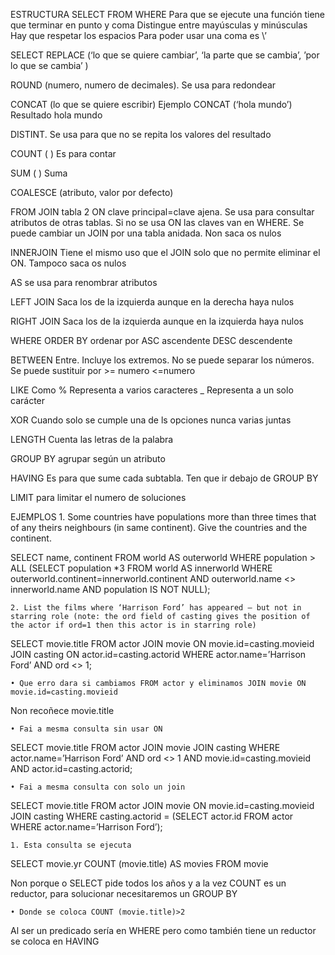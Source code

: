ESTRUCTURA
SELECT
FROM
WHERE
Para que se ejecute una función tiene que terminar en punto y coma
Distingue entre mayúsculas y minúsculas
Hay que respetar los espacios
Para poder usar una coma es \’

SELECT
REPLACE (‘lo que se quiere cambiar’, ‘la parte que se cambia’, ’por lo que se cambia’ )

ROUND (numero, numero de decimales). Se usa para redondear

CONCAT (lo que se quiere escribir) Ejemplo CONCAT  (‘hola mundo’) Resultado hola mundo

DISTINT. Se usa para que no se repita los valores del resultado

COUNT ( ) Es para contar

SUM ( ) Suma 

COALESCE (atributo, valor por defecto)




FROM
JOIN tabla 2 ON clave principal=clave ajena. Se usa para consultar atributos de otras tablas. Si no se usa ON las claves van en WHERE. Se puede cambiar un JOIN por una tabla anidada. Non saca os nulos 

INNERJOIN Tiene el mismo uso que el JOIN solo que no permite eliminar el ON. Tampoco saca os nulos

AS se usa para renombrar atributos

LEFT JOIN Saca los de la izquierda aunque en la derecha haya nulos 

RIGHT JOIN Saca los de la izquierda aunque en la izquierda haya nulos 

WHERE 
ORDER BY ordenar por
	ASC ascendente
	DESC descendente

BETWEEN Entre. Incluye los extremos. No se puede separar los números. Se puede sustituir por >= numero <=numero

LIKE Como 
% Representa a varios caracteres
­_ Representa a un solo carácter

XOR Cuando solo se cumple una de ls opciones nunca varias juntas

LENGTH Cuenta las letras de la palabra 

GROUP BY agrupar según un atributo

HAVING Es para que sume cada subtabla. Ten que ir debajo de GROUP BY 

LIMIT para limitar el numero de soluciones

EJEMPLOS 
    1. Some countries have populations more than three times that of any theirs neighbours (in same continent). Give the countries and the continent.

SELECT name, continent
FROM  world AS outerworld
WHERE population > ALL
	(SELECT population *3
FROM world AS innerworld
WHERE outerworld.continent=innerworld.continent
AND outerworld.name <> innerworld.name
AND population IS NOT NULL);

    2. List the films where ‘Harrison Ford’ has appeared – but not in starring role (note: the ord field of casting gives the position of the actor if ord=1 then this actor is in starring role)

SELECT movie.title
FROM actor JOIN movie ON movie.id=casting.movieid
		   JOIN casting ON actor.id=casting.actorid
WHERE actor.name=’Harrison Ford’
	  AND ord <> 1;

    • Que erro dara si cambiamos FROM actor y eliminamos JOIN movie ON movie.id=casting.movieid
Non recoñece movie.title

    • Fai a mesma consulta sin usar ON 

SELECT movie.title
FROM actor JOIN movie 
		   JOIN casting 
WHERE actor.name=’Harrison Ford’
		  AND ord <> 1
		AND movie.id=casting.movieid
		AND actor.id=casting.actorid;


    • Fai a mesma consulta con solo un join 

SELECT movie.title
FROM actor JOIN movie ON  movie.id=casting.movieid
		   JOIN casting 
WHERE casting.actorid = (SELECT actor.id
FROM actor
WHERE actor.name=’Harrison Ford’);

    1. Esta consulta se ejecuta
SELECT movie.yr
	COUNT (movie.title) AS movies
FROM movie

Non porque o SELECT pide todos los años y a la vez COUNT es un reductor, para solucionar necesitaremos un GROUP BY 

    • Donde se coloca COUNT (movie.title)>2
Al ser un predicado sería en WHERE pero como también tiene un reductor se coloca en HAVING 
